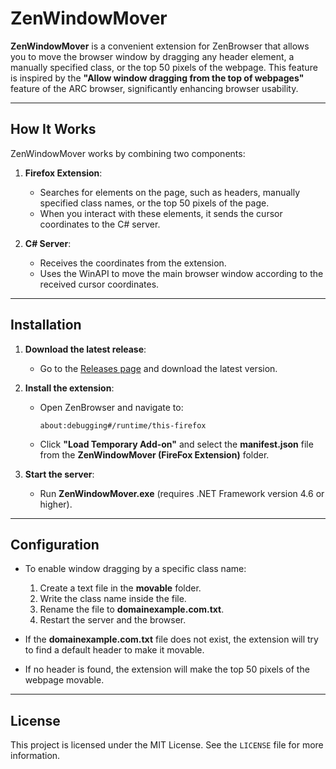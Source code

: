 # ZenWindowMover

**ZenWindowMover** is a convenient extension for ZenBrowser that allows you to move the browser window by dragging any header element, a manually specified class, or the top 50 pixels of the webpage. This feature is inspired by the **"Allow window dragging from the top of webpages"** feature of the ARC browser, significantly enhancing browser usability.

---

## How It Works

ZenWindowMover works by combining two components:

1. **Firefox Extension**:
   - Searches for elements on the page, such as headers, manually specified class names, or the top 50 pixels of the page.
   - When you interact with these elements, it sends the cursor coordinates to the C# server.

2. **C# Server**:
   - Receives the coordinates from the extension.
   - Uses the WinAPI to move the main browser window according to the received cursor coordinates.

---

## Installation

1. **Download the latest release**:
   - Go to the [Releases page](https://github.com/dvgmdvgm/ZenWindowMover/releases) and download the latest version.

2. **Install the extension**:
   - Open ZenBrowser and navigate to:  
     ```
     about:debugging#/runtime/this-firefox
     ```
   - Click **"Load Temporary Add-on"** and select the **manifest.json** file from the **ZenWindowMover (FireFox Extension)** folder.

3. **Start the server**:
   - Run **ZenWindowMover.exe** (requires .NET Framework version 4.6 or higher).
---

## Configuration

- To enable window dragging by a specific class name:
  1. Create a text file in the **movable** folder.
  2. Write the class name inside the file.
  3. Rename the file to **domainexample.com.txt**.
  4. Restart the server and the browser.

- If the **domainexample.com.txt** file does not exist, the extension will try to find a default header to make it movable.  
- If no header is found, the extension will make the top 50 pixels of the webpage movable.

---

## License

This project is licensed under the MIT License. See the `LICENSE` file for more information.

